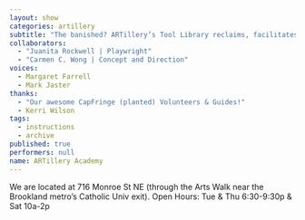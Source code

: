 ```yaml
---
layout: show
categories: artillery
subtitle: "The banished? ARTillery’s Tool Library reclaims, facilitates and promotes the artisanal skills of hand-crafting, wood-working, and knowledge-sharing. This user-friendly, tool-loaning program is open to artists and community members in Ward 5 and the greater DC area."
collaborators: 
  - "Juanita Rockwell | Playwright"
  - "Carmen C. Wong | Concept and Direction"
voices: 
  - Margaret Farrell
  - Mark Jaster
thanks: 
  - "Our awesome CapFringe (planted) Volunteers & Guides!"
  - Kerri Wilson
tags: 
  - instructions
  - archive
published: true
performers: null
name: ARTillery Academy
---
```


<!-- style to reflect location and time predominantly -->
<!-- consider map -->
We are located at 716 Monroe St NE (through the Arts Walk near the Brookland metro’s Catholic Univ exit). Open Hours: Tue & Thu 6:30-9:30p & Sat 10a-2p

<!-- calendar needs to happen -->